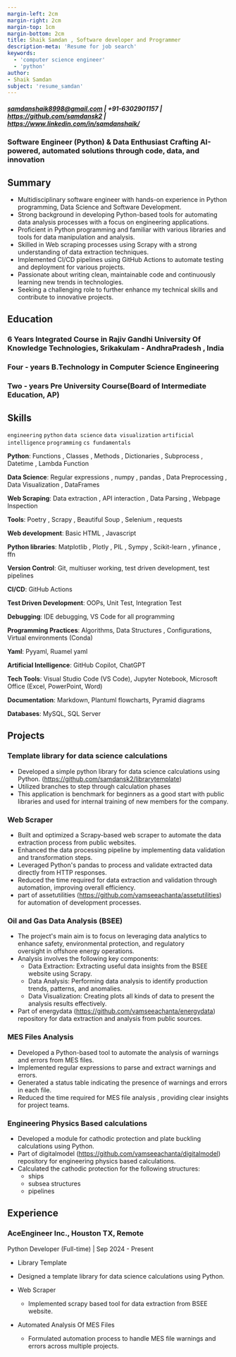 ```yaml
---
margin-left: 2cm
margin-right: 2cm
margin-top: 1cm
margin-bottom: 2cm
title: Shaik Samdan , Software developer and Programmer
description-meta: 'Resume for job search'
keywords:
  - 'computer science engineer'
  - 'python'
author:
- Shaik Samdan
subject: 'resume_samdan'
---
```

##### <samdanshaik8998@gmail.com> |  +91-6302901157  | <https://github.com/samdansk2> | <https://www.linkedin.com/in/samdanshaik/>

### Software Engineer (Python) & Data Enthusiast Crafting AI-powered, automated solutions through code, data, and innovation

## Summary

- Multidisciplinary  software engineer with hands-on experience in Python programming, Data Science and Software Development.
- Strong background in developing Python-based tools for automating data analysis processes with a focus on engineering applications.
- Proficient in Python programming and familiar with various libraries and tools for data manipulation and analysis.
- Skilled in Web scraping processes using Scrapy with a strong understanding of data extraction techniques.
- Implemented CI/CD pipelines using GitHub Actions to automate testing and deployment for various 
projects.
- Passionate about writing clean, maintainable code and continuously learning new trends in technologies.
- Seeking a challenging role to further enhance my technical skills and contribute to innovative projects.
  
## Education

### 6 Years Integrated Course in Rajiv Gandhi University Of Knowledge Technologies, Srikakulam - AndhraPradesh , India

### Four - years B.Technology in Computer Science Engineering 

### Two - years Pre University Course(Board of Intermediate Education, AP)

## Skills

```engineering```
```python```
```data science```
```data visualization```
```artificial intelligence```
```programming```
```cs fundamentals```

**Python**: Functions , Classes , Methods , Dictionaries , Subprocess , Datetime , Lambda Function

**Data Science**: Regular expressions , numpy , pandas , Data Preprocessing , Data Visualization , DataFrames

**Web Scraping**: Data extraction , API interaction , Data Parsing , Webpage Inspection

**Tools**: Poetry , Scrapy , Beautiful Soup , Selenium , requests

**Web development**: Basic HTML , Javascript 

**Python libraries**: Matplotlib , Plotly , PIL , Sympy , Scikit-learn , yfinance , ffn

**Version Control**: Git, multiuser working, test driven development, test pipelines

**CI/CD**: GitHub Actions

**Test Driven Development**: OOPs, Unit Test, Integration Test

**Debugging**: IDE debugging, VS Code for all programming

**Programming Practices**: Algorithms, Data Structures , Configurations, Virtual environments (Conda)

**Yaml**: Pyyaml, Ruamel yaml

**Artificial Intelligence**: GitHub Copilot, ChatGPT

**Tech Tools**: Visual Studio Code (VS Code), Jupyter Notebook, Microsoft Office (Excel, PowerPoint, Word)

**Documentation**: Markdown, Plantuml flowcharts, Pyramid diagrams

**Databases**: MySQL, SQL Server


## Projects

### Template library for data science calculations

- Developed a simple python library for data science calculations using Python. (<https://github.com/samdansk2/librarytemplate>)
- Utilized branches to step through calculation phases
- This application is benchmark for beginners as a good  start with public libraries and used for internal training of new members for the company.

### Web Scraper 

 - Built and optimized a Scrapy-based web scraper to automate the data extraction process from public websites.    
 - Enhanced the data processing pipeline by implementing data validation and transformation steps.
 - Leveraged Python's pandas to process and validate extracted data directly from HTTP responses.
 - Reduced the time required for data extraction and validation through automation, improving overall efficiency.
 - part of assetutilities (<https://github.com/vamseeachanta/assetutilities>) for automation of development processes.

### Oil and Gas Data Analysis (BSEE)

- The project's main aim is to focus on leveraging data analytics to enhance safety, environmental protection, and regulatory   
  oversight in offshore energy operations. 
- Analysis involves the following key components:
  - Data Extraction: Extracting useful data insights from the BSEE website using Scrapy. 
  - Data Analysis: Performing data analysis to identify production trends, patterns, and anomalies.
  - Data Visualization: Creating plots all kinds of data to present the analysis results effectively.
- Part of energydata (<https://github.com/vamseeachanta/energydata>) repository for data extraction and analysis from
  public sources.

### MES Files Analysis 

- Developed a Python-based tool to automate the analysis of warnings and errors from MES files.
- Implemented regular expressions to parse and extract warnings and errors.
- Generated a status table indicating the presence of warnings and errors in each file.
- Reduced the time required for MES file analysis , providing clear insights for project teams.

### Engineering Physics Based calculations

- Developed a module for cathodic protection and plate buckling calculations using Python.
- Part of digitalmodel (<https://github.com/vamseeachanta/digitalmodel>) repository for engineering physics based calculations.
- Calculated the cathodic protection for the following structures:
  - ships
  - subsea structures
  - pipelines

## Experience

### AceEngineer Inc., Houston TX, Remote

Python Developer (Full-time) | Sep 2024 - Present

- Library Template
 - Designed a template library for data science calculations using Python.

- Web Scraper
  - Implemented scrapy based tool for data extraction from BSEE website.

- Automated Analysis Of MES Files
  - Formulated automation process to handle MES file warnings and errors across multiple projects.